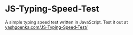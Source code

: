 # JS-Typing-Speed-Test
A simple typing speed test written in JavaScript.
Test it out at [yashgoenka.com/JS-Typing-Speed-Test/](http://yashgoenka.com/JS-Typing-Speed-Test/)

